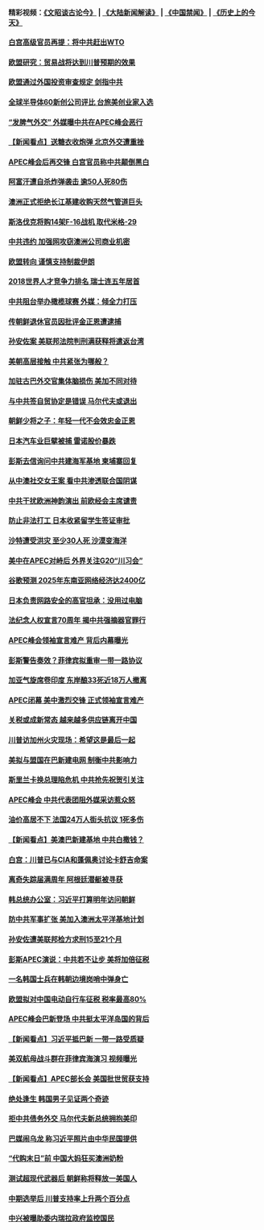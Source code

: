 #### 精彩视频：[《文昭谈古论今》](https://github.com/gfw-breaker/wenzhao/blob/master/README.md?t=11211231) | [《大陆新闻解读》](https://github.com/gfw-breaker/ntdtv-comedy/blob/master/README.md?t=11211231) | [《中国禁闻》](https://github.com/gfw-breaker/ntdtv-news/blob/master/README.md?t=11211231) | [《历史上的今天》](https://github.com/gfw-breaker/today-in-history/blob/master/README.md?t=11211231) 

#### [白宫高级官员再提：将中共赶出WTO](../pages/nsc418/n10865909.md?t=11211231) 

#### [欧盟研究：贸易战将达到川普预期的效果](../pages/nsc418/n10865611.md?t=11211231) 

#### [欧盟通过外国投资审查规定 剑指中共](../pages/nsc418/n10864988.md?t=11211231) 

#### [全球半导体60新创公司评比 台旅美创业家入选](../pages/nsc418/n10865273.md?t=11211231) 

#### [“发脾气外交” 外媒曝中共在APEC峰会恶行](../pages/nsc418/n10864632.md?t=11211231) 

#### [【新闻看点】送糖衣收炮弹 北京外交遭重挫](../pages/nsc418/n10864332.md?t=11211231) 

#### [APEC峰会后再交锋 白宫官员称中共颠倒黑白](../pages/nsc418/n10864695.md?t=11211231) 

#### [阿富汗遭自杀炸弹袭击 逾50人死80伤](../pages/nsc418/n10864399.md?t=11211231) 

#### [澳洲正式拒绝长江基建收购天然气管道巨头](../pages/nsc418/n10864350.md?t=11211231) 

#### [斯洛伐克将购14架F-16战机 取代米格-29](../pages/nsc418/n10864268.md?t=11211231) 

#### [中共违约 加强网攻窃澳洲公司商业机密](../pages/nsc418/n10863852.md?t=11211231) 

#### [欧盟转向 谨慎支持制裁伊朗](../pages/nsc418/n10863621.md?t=11211231) 

#### [2018世界人才竞争力排名 瑞士连五年居首](../pages/nsc418/n10863400.md?t=11211231) 

#### [中共阻台举办橄榄球赛 外媒：倾全力打压](../pages/nsc418/n10863407.md?t=11211231) 

#### [传朝鲜退休官员因批评金正恩遭逮捕](../pages/nsc418/n10863166.md?t=11211231) 

#### [孙安佐案 美联邦法院判刑满获释将遣返台湾](../pages/nsc418/n10863068.md?t=11211231) 

#### [美朝高层接触 中共紧张为哪般？](../pages/nsc418/n10862181.md?t=11211231) 

#### [加驻古巴外交官集体脑损伤 美加不同对待](../pages/nsc418/n10862444.md?t=11211231) 

#### [与中共签自贸协定是错误 马尔代夫或退出](../pages/nsc418/n10862130.md?t=11211231) 

#### [朝鲜少将之子：年轻一代不会效忠金正恩](../pages/nsc418/n10862075.md?t=11211231) 

#### [日本汽车业巨擘被捕 雷诺股价暴跌](../pages/nsc418/n10861871.md?t=11211231) 

#### [彭斯去信询问中共建海军基地 柬埔寨回复](../pages/nsc418/n10861914.md?t=11211231) 

#### [从中澳社交女王案 看中共渗透联合国阴谋](../pages/nsc418/n10860190.md?t=11211231) 

#### [中共干扰欧洲神韵演出 前欧经会主席谴责](../pages/nsc418/n10860219.md?t=11211231) 

#### [防止非法打工 日本收紧留学生签证审批](../pages/nsc418/n10861479.md?t=11211231) 

#### [沙特遭受洪灾 至少30人死 沙漠变海洋](../pages/nsc418/n10861393.md?t=11211231) 

#### [美中在APEC对峙后 外界关注G20“川习会”](../pages/nsc418/n10861219.md?t=11211231) 

#### [谷歌预测 2025年东南亚网络经济达2400亿](../pages/nsc418/n10861052.md?t=11211231) 

#### [日本负责网路安全的高官坦承：没用过电脑](../pages/nsc418/n10860963.md?t=11211231) 

#### [法纪念人权宣言70周年 揭中共强摘器官罪行](../pages/nsc418/n10860106.md?t=11211231) 

#### [APEC峰会领袖宣言难产 背后内幕曝光](../pages/nsc418/n10860353.md?t=11211231) 

#### [彭斯警告奏效？菲律宾拟重审一带一路协议](../pages/nsc418/n10859795.md?t=11211231) 

#### [加亚气旋席卷印度 东岸酿33死近18万人撤离](../pages/nsc418/n10859863.md?t=11211231) 

#### [APEC闭幕 美中激烈交锋 正式领袖宣言难产](../pages/nsc418/n10859544.md?t=11211231) 

#### [关税或成新常态 越来越多供应链离开中国](../pages/nsc418/n10858991.md?t=11211231) 

#### [川普访加州火灾现场：希望这是最后一起](../pages/nsc418/n10859059.md?t=11211231) 

#### [美拟与盟国在巴新建电网 制衡中共影响力](../pages/nsc418/n10859057.md?t=11211231) 

#### [斯里兰卡换总理陷危机 中共抢先祝贺引关注](../pages/nsc418/n10858860.md?t=11211231) 

#### [APEC峰会 中共代表团阻外媒采访惹众怒](../pages/nsc418/n10858859.md?t=11211231) 

#### [油价高居不下 法国24万人街头抗议 1死多伤](../pages/nsc418/n10858743.md?t=11211231) 

#### [【新闻看点】美澳巴新建基地 中共白撒钱？](../pages/nsc418/n10858636.md?t=11211231) 

#### [白宫：川普已与CIA和蓬佩奥讨论卡舒吉命案](../pages/nsc418/n10858517.md?t=11211231) 

#### [离奇失踪届满周年 阿根廷潜艇被寻获](../pages/nsc418/n10858419.md?t=11211231) 

#### [韩总统办公室：习近平打算明年访问朝鲜](../pages/nsc418/n10858325.md?t=11211231) 

#### [防中共军事扩张 美加入澳洲太平洋基地计划](../pages/nsc418/n10858258.md?t=11211231) 

#### [孙安佐遭美联邦检方求刑15至21个月](../pages/nsc418/n10858140.md?t=11211231) 

#### [彭斯APEC演说：中共若不让步 美将加倍征税](../pages/nsc418/n10858071.md?t=11211231) 

#### [一名韩国士兵在韩朝边境岗哨中弹身亡](../pages/nsc418/n10857552.md?t=11211231) 

#### [欧盟拟对中国电动自行车征税 税率最高80%](../pages/nsc418/n10857311.md?t=11211231) 

#### [APEC峰会巴新登场 中共挺太平洋岛国的背后](../pages/nsc418/n10856908.md?t=11211231) 

#### [【新闻看点】习近平抵巴新 一带一路受质疑](../pages/nsc418/n10856905.md?t=11211231) 

#### [美双航母战斗群在菲律宾海演习 视频曝光](../pages/nsc418/n10857247.md?t=11211231) 

#### [【新闻看点】APEC部长会 美国批世贸获支持](../pages/nsc418/n10857086.md?t=11211231) 

#### [绝处逢生 韩国男子见证两个奇迹](../pages/nsc418/n10855894.md?t=11211231) 

#### [拒中共债务外交 马尔代夫新总统拥抱美印](../pages/nsc418/n10856998.md?t=11211231) 

#### [巴媒闹乌龙 称习近平照片由中华民国提供](../pages/nsc418/n10856762.md?t=11211231) 

#### [“代购末日”前 中国大妈狂买澳洲奶粉](../pages/nsc418/n10856381.md?t=11211231) 

#### [测试超现代武器后 朝鲜称将释放一美国人](../pages/nsc418/n10856668.md?t=11211231) 

#### [中期选举后 川普支持率上升两个百分点](../pages/nsc418/n10856692.md?t=11211231) 

#### [中兴被曝助委内瑞拉政府监控国民](../pages/nsc418/n10855844.md?t=11211231) 

